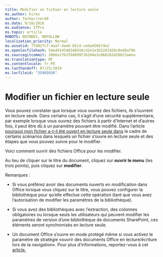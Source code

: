```yaml
---
title: Modifier un fichier en lecture seule
ms.author: kirks
author: Techwriter40
ms.date: 9/10/2018
ms.audience: ITPro
ms.topic: article
ROBOTS: NOINDEX, NOFOLLOW
localization_priority: Normal
ms.assetid: 7fd02fc7-4aaf-4ae6-b514-ceda456b74e2
ms.openlocfilehash: 5da4914548348418c42e1e1b52d1428c0ed0af9b
ms.sourcegitcommit: 20b6a1fb3f0d899f3b204e3c066262d10623a4ea
ms.translationtype: MT
ms.contentlocale: fr-FR
ms.lasthandoff: 07/25/2019
ms.locfileid: "35903936"
---
```

# <a name="edit-a-read-only-file"></a>Modifier un fichier en lecture seule

Vous pouvez constater que lorsque vous ouvrez des fichiers, ils s’ouvrent en lecture seule. Dans certains cas, il s’agit d’une sécurité supplémentaire, par exemple lorsque vous ouvrez des fichiers à partir d’Internet et d’autres fois, il peut être dû à un paramètre pouvant être modifié. Dans l’article [pourquoi mon fichier a-t-il été ouvert en lecture seule dans](https://support.office.com/article/Why-did-my-file-open-read-only-3ab4b792-da50-4b38-8628-14c64e1f1d15) le cadre de certains scénarios dans lesquels un fichier s’ouvre en lecture seule et des étapes que vous pouvez suivre pour le modifier.

Voici comment ouvrir des fichiers Office pour les modifier.

Au lieu de cliquer sur le titre du document, cliquez sur **ouvrir le menu** (les trois points), puis cliquez sur **modifier**.

Remarques :

- Si vous préférez avoir des documents ouverts en modification dans Office lorsque vous cliquez sur le titre, vous pouvez configurer la bibliothèque pour qu’elle effectue cette opération (tant que vous avez l’autorisation de modifier les paramètres de la bibliothèque).

- Si vous avez des bibliothèques avec l’extraction, des colonnes obligatoires ou lorsque seuls les utilisateurs qui peuvent modifier les paramètres de version d’une bibliothèque de documents SharePoint, ces éléments seront synchronisés en lecture seule.

- Un document Office s’ouvre en mode protégé même si vous activez le paramètre de stratégie «ouvrir des documents Office en lecture/écriture lors de la navigation». Pour plus d’informations, reportez-vous à cet [article.](https://support.microsoft.com/help/983047/an-office-document-opens-in-protected-view-even-though-you-enable-the)

